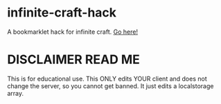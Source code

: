 # infinite-craft-hack
A bookmarklet hack for infinite craft.
[Go here!](https://cloudwaddie.github.io/infinite-craft-hack/)

# DISCLAIMER READ ME
This is for educational use. This ONLY edits YOUR client and does not change the server, so you cannot get banned. It just edits a localstorage array.
